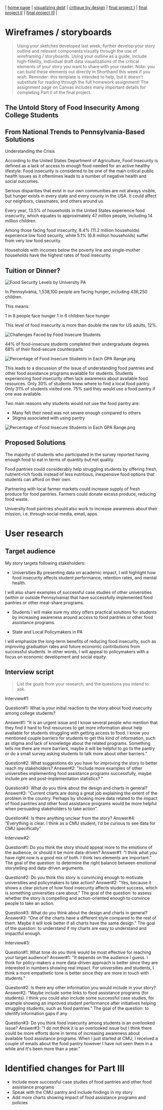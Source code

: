 | [home page](https://mashaandreieva.github.io/My-Portfolio/) | [visualizing debt](visualizing-government-debt) | [critique by design](critique-by-design) | [final project I](final-project-part-one) | [final project II](final-project-part-two) | [final project III](final-project-part-three) |

# Wireframes / storyboards
> Using your sketches developed last week, further develop your story outline and relevant components visually through the use of wireframing / storyboards. Using your outline as a guide, include high-fidelity, individual draft data visualizations of the critical elements of your story you want to share with your reader. Note: you can build these elements out directly in Shorthand this week if you wish.  Reminder: this template is intended to help, but it doesn't substitute for reading through the full homework assignment!  The assignment page on Canvas includes many important details for completing Part II of the final project. 

## The Untold Story of Food Insecurity Among College Students 
## From National Trends to Pennsylvania-Based Solutions

Understanding the Crisis

According to the United States Department of Agriculture, Food Insecurity is defined as a lack of access to enough food needed for an active healthy lifestyle. Food insecurity is considered to be one of the main critical public health issues as it oftentimes leads to a number of negative health and social outcomes.

Serious disparities that exist in our own communities are not always visible, but hunger exists in every state and every county in the USA. It could affect our neighbors, classmates, and others around us.

Every year, 13.5% of households in the United States experience food insecurity, which equates to approximately 47 million people, including 14 million children.

Among those facing food insecurity, 8.4% (11.2 million households) experience low food security, while 5.1% (6.8 million households) suffer from very low food security.

Households with incomes below the poverty line and single-mother households have the highest rates of food insecurity.


## Tuition or Dinner?


![Food Security Levels by University PA](FoodSecurityLevelsbyUniversityPA.png) 

In Pennsylvania, 1,538,100 people are facing hunger, including 436,250 children. 

This means:

1 in 8 people face hunger
1 in 6 children face hunger

This level of food insecurity is more than double the rate for US adults, 12%.

![Challenges Faced by Food Insecure Students](ChallengesFacedbyFoodInsecureStudents.png)

44% of food-insecure students completed their undergraduate degrees 
 68% of their food-secure counterparts 


![Percentage of Food Insecure Students in Each GPA Range.png](PercentageofFoodInsecureStudentsinEachGPARange.png)


This leads to a discussion of the issue of understanding food pantries and other food assistance programs available for students.
Students experiencing food insecurity often lack awareness about available food resources.
Only 30% of students knew where to find a local food pantry. 
Only 31% of students visited one.
75% said they would use a food pantry if one was available.

Two main reasons why students would not use the food pantry are:
-	Many felt their need was not severe enough compared to others
-	Stigma associated with using pantry


![Percentage of Food Insecure Students in Each GPA Range.png](PublicAssistanceProgramsUsedbyFoodInsecureStudents.png)

## Proposed Solutions
The majority of students who participated in the survey reported having enough food to eat in terms of quantity but not quality.

Food pantries could considerably help struggling students by offering fresh, nutrient-rich foods instead of less nutritious, inexpensive food options that students can afford on their own. 

Partnering with local farmer markets could increase supply of fresh produce for food pantries. Farmers could donate excess produce, reducing food waste.

University food pantries should also work to increase awareness about their mission, i.e. through social media, email, apps.




# User research 

## Target audience

My story targets following stakeholders:

- Universities
By presenting data on academic impact, I will highlight how food insecurity affects student performance, retention rates, and mental health.

I will also share examples of successful case studies of other universities (within or outside Pennsylvania) that have successfully implemented food pantries or other meal-share programs. 

- Students
I will make sure my story offers practical solutions for students by increasing awareness around access to food pantries or other food assistance programs.

- State and Local Policymakers in PA

I will emphasize the long-term benefits of reducing food insecurity, such as improving graduation rates and future economic contributions from successful students. In other words, I will appeal to policymakers with a focus on economic development and social equity.

## Interview script
> List the goals from your research, and the questions you intend to ask. 

Interview#1:


Question#1:
What is your initial reaction to the story about food insecurity among college students?

Answer#1: "It is an urgent issue and I know several people who mention that they find it hard to find resources to get more information about help available for students struggling with getting access to food. I know you mentioned couple barriers for students to get this kind of information, such as stigma and lack of knowledge about the related programs. Something tells me there are more barriers, maybe it will be helpful to go to the pantry or do a small survey asking students to talk more about other barriers."

Question#2:
What suggestions do you have for improving the story to better reach my stakeholders?
Answer#2: "Include more examples of other universities implementing food assistance programs successfully, maybe include pre and post-implementation statistics? "

Question#3: What do you think about the design and charts in general?
Answer#3: "Current charts are doing a great job explaining the extent of the problem in the country. Perhaps by showing more data related to the impact of food pantries and other food assistance programs would be more helpful when persuading stakeholders to take action".

Question#4: Is there anything unclear from the story?
Answer#4: "Everything is clear. I think as a CMU student, I'd be curious to see data for CMU specifically"

Interview#2:

Question#1: Do you think the story should appeal more to the emotions of the audience, or should it be more data-driven?
Answer#1: "I think what you have right now is a good mix of both. I think two elements are important."
The goal of the question: to determine the right balance between emotional storytelling and data-driven arguments.

Question#2: Do you think this story is convincing enough to motivate universities and policymakers to take action? 
Answer#2: "Yes, because it shows a clear picture of how food insecurity affects student success, which is something universities care about."
The goal of the question: to assess whether the story is compelling and action-oriented enough to convince people to take an action.

Question#3:  What do you think about the design and charts in general?
Answer#3: "One of the charts have a different style compared to the rest of them. Maybe it will look better if all charts have the same design."
The goal of the question: to understand if my charts are easy to understand and impactful enough.

Interview#3:

Question#1: What tone do you think would be most effective for reaching your target audience?
Answer#1: "It depends on the audience I guess. I think for policy-makers a more data-driven approach is better since they are interested in numbers showing real impact. For universities and students, I think a more empathetic tone is better since they are more in touch with students."

Question#2: Is there any other information you would include in your story?
Answer#2: "Maybe include some links to food assistance programs (for students). I think you could also include some successful case studies, for example showing an improved student performance after initiatives helping struggling students, such as food pantries."
The goal of the question: to identify information gaps if any.

Question#3: Do you think food insecurity among students is an overlooked issue?
Answer#3: "I do not think it is an overlooked issue but I think there could be more efforts done in terms of increasing awareness about available food assistance programs. When I just started at CMU, I received a couple of emails about the food pantry however I have not seen them in a while and it's been more than a year."



# Identified changes for Part III

- Include more successful case studies of food pantries and other food assistance programs
- Speak with the CMU pantry and include findings in my story
- Add more charts showing impact of food assistance programs and policies


